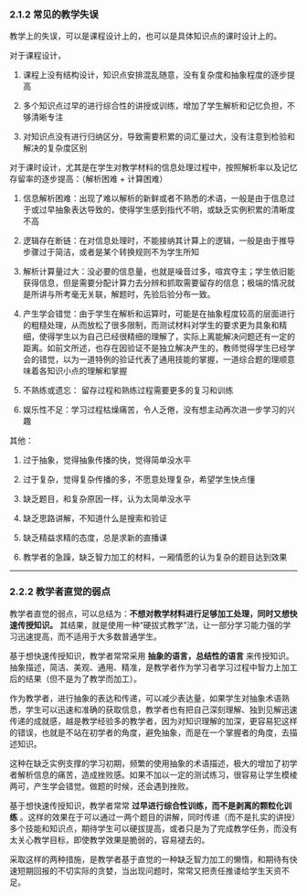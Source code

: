 ### 2.1.2 常见的教学失误

教学上的失误，可以是课程设计上的，也可以是具体知识点的课时设计上的。

对于课程设计，

1. 课程上没有结构设计，知识点安排混乱随意，没有复杂度和抽象程度的逐步提高

1. 多个知识点过早的进行综合性的讲授或训练，增加了学生解析和记忆负担，不够清晰专注

1. 对知识点没有进行归纳区分，导致需要积累的词汇量过大，没有注意到检验和解决的复杂度区别

对于课时设计，尤其是在学生对教学材料的信息处理过程中，按照解析率以及记忆存留率的逐步提高：（解析困难 + 计算困难）

1. 信息解析困难：出现了难以解析的新鲜或者不熟悉的术语，一般是由于信息过于或过早抽象表达导致的，使得学生感到指代不明，或缺乏实例积累的清晰度不高

1. 逻辑存在断链：在对信息处理时，不能接纳其计算上的逻辑，一般是由于推导步骤过于简洁，或者是某个转换规则不为学生所知

1. 解析计算量过大：没必要的信息量，也就是噪音过多，喧宾夺主；学生依旧能获得信息，但是需要分配计算力去分辨和抓取需要留存的信息；极端的情况就是所讲与所考毫无关联，解题时，先验后验分布一致。

1. 产生学会错觉：由于学生在解析和运算时，可能是在抽象程度较高的层面进行的粗糙处理，从而放松了很多限制，而测试材料对学生的要求更为具象和精细，使得学生以为自己已经很精细的理解了，实际上离能解决问题还有一定的距离。如前文所述，也存在因验证不是独立解决产生的，教师觉得学生已经学会的错觉，以为一道特例的验证代表了通用技能的掌握，一道综合题的理顺意味着各知识小点的理解和掌握

1. 不熟练或遗忘： 留存过程和熟练过程需要更多的复习和训练

1. 娱乐性不足：学习过程枯燥痛苦，令人乏倦，没有想主动再次进一步学习的兴趣

其他：

1. 过于抽象，觉得抽象传播的快，觉得简单没水平

1. 过于复杂，觉得复杂传播的多，不愿意处理复杂，希望学生快点懂

1. 缺乏题目，和复杂原因一样，认为太简单没水平

1. 缺乏思路讲解，不知道什么是搜索和验证

1. 缺乏精益求精的态度，总是求新的直播课

1. 教学者的急躁，缺乏智力加工的材料，一厢情愿的认为复杂的题目达到效果

---

### 2.2.2 教学者直觉的弱点

教学者直觉的弱点，可以总结为：**不想对教学材料进行足够加工处理，同时又想快速传授知识。** 其结果，就是使用一种“硬拔式教学”法，让一部分学习能力强的学习迅速提高，而不适用于大多数普通学生。

基于想快速传授知识，教学者常常采用 **抽象的语言，总结性的语言** 来传授知识。抽象描述，简洁、美观、通用、精准，是教学者作为学习者学习过程中智力上加工后的结果（但不是为了教学而加工）。

作为教学者，进行抽象的表达和传递，可以减少表达量，如果学生对抽象术语熟悉，学生可以迅速和准确的获取信息，教学者也有把自己深刻理解、独到见解迅速传递的成就感，越是教学经验多的教学者，因为对知识理解的加深，更容易犯这样的错误，也就是不站在初学者的角度，避免抽象，而是在一个掌握者的角度，去描述知识。

这种在缺乏实例支撑的学习初期，频繁的使用抽象的术语描述，极大的增加了初学者解析信息的痛苦，造成挫败感。如果不加以一定的测试练习，很容易让学生模棱两可，产生学会错觉。做题的时候，还会遇到挫败。

基于想快速传授知识，教学者常常 **过早进行综合性训练，而不是剥离的颗粒化训练** 。这样的效果在于可以通过一两个题目的讲解，同时传递（而不是扎实的讲授）多个技能和知识点，期待学生可以硬拔提高，或者只是为了完成教学任务，而没有太关心教学目标，即使教学效果是脆弱的，容易褪去的。

采取这样的两种措施，是教学者基于直觉的一种缺乏智力加工的懒惰，和期待有快速短期回报的不切实际的贪婪，当出现问题时，常常又把责任推诿给学生天资不足。